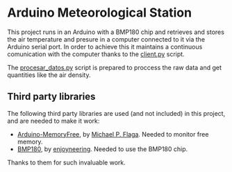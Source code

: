 # Arduino Meteorological Station

This project runs in an Arduino with a BMP180 chip and retrieves and stores the air temperature and presure in a computer connected to it via the Arduino serial port. In order to achieve this it maintains a continuous comunication with the computer thanks to the [client.py](client.py) script.

The [procesar_datos.py](procesar_datos.py) script is prepared to proccess the raw data and get quantities like the air density.

## Third party libraries

The following third party libraries are used (and not included) in this project, and are needed to make it work:

* [Arduino-MemoryFree](https://github.com/mpflaga/Arduino-MemoryFree), by [Michael P. Flaga](https://github.com/mpflaga). Needed to monitor free memory.
* [BMP180](https://github.com/enjoyneering/BMP180), by [enjoyneering](https://github.com/enjoyneering). Needed to use the BMP180 chip.

Thanks to them for such invaluable work.